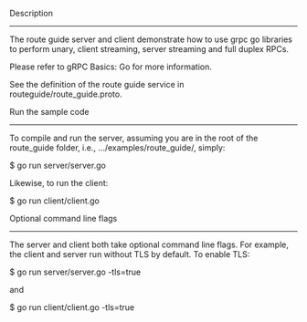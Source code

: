 Description
___________

The route guide server and client demonstrate how to use grpc go libraries to perform unary, client streaming, server streaming and full duplex RPCs.

Please refer to gRPC Basics: Go for more information.

See the definition of the route guide service in routeguide/route_guide.proto.

Run the sample code
___________________

To compile and run the server, assuming you are in the root of the route_guide folder, i.e., .../examples/route_guide/, simply:

$ go run server/server.go

Likewise, to run the client:

$ go run client/client.go

Optional command line flags
___________________________

The server and client both take optional command line flags. For example, the client and server run without TLS by default. To enable TLS:

$ go run server/server.go -tls=true

and

$ go run client/client.go -tls=true